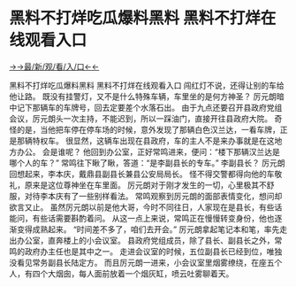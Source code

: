 # 黑料不打烊吃瓜爆料黑料  黑料不打烊在线观看入口


<a href="https://gbghokp.senfoop.com">→→最/新/观/看/入/口←←</a>


黑料不打烊吃瓜爆料黑料  黑料不打烊在线观看入口
闯红灯不说，还得让别的车给他让路。
既没有挂警灯，又不是什么特殊车辆，车里坐的是何方神圣？
厉元朗暗中记下那辆车的车牌号，回去定要差个水落石出。
由于九点还要召开县政府党组会议，厉元朗头一次主持，不能迟到，所以一踩油门，直接开往县政府大院。
奇怪的是，当他把车停在停车场的时候，意外发现了那辆白色汉兰达，一看车牌，正是那辆特权车。
很显然，这辆车出现在县政府，车的主人不是来办事就是在这地方办公。
会是谁呢？
他回到办公室，正好常鸣进来，便问：“楼下那辆汉兰达是哪个人的车？”
常鸣往下瞅了瞅，答道：“是李副县长的专车。”
李副县长？
厉元朗回想起来，李本庆，戴鼎县副县长兼县公安局局长。
怪不得交警都得向他的车敬礼，原来是这位尊神坐在车里面。
厉元朗对于刚才发生的一切，心里极其不舒服，对待李本庆有了一些别样看法。
常鸣观察到厉元朗的面部表情变化，想问却欲言又止。
虽然厉元朗以前是他大哥，今时不同往日，人家现在是县长，有些话能问，有些话需要斟酌着问。
从这一点上来说，常鸣正在慢慢转变身份，他也逐渐变得成熟起来。
“时间差不多了，咱们去开会。”
厉元朗拿起笔记本和笔，率先走出办公室，直奔楼上的小会议室。
县政府党组成员，除了县长、副县长之外，常鸣的政府办主任也是其中之一。
走进会议室的时候，五位副县长已经到位，唯独没看见常务副县长陆定方。
而且厉元朗一进来，小会议室里烟雾缭绕，在座五个人，有四个大烟囱，每人面前放着一个烟灰缸，喷云吐雾聊着天。
